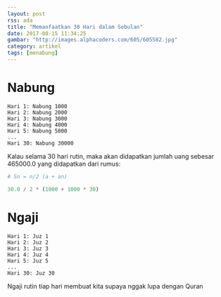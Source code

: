 ```yaml
---
layout: post
rss: ada
title: "Memanfaatkan 30 Hari dalam Sebulan"
date: 2017-08-15 11:34:25
gambar: "http://images.alphacoders.com/605/605582.jpg"
category: artikel
tags: [menabung]
---
```


# Nabung

```teks
Hari 1: Nabung 1000
Hari 2: Nabung 2000
Hari 3: Nabung 3000
Hari 4: Nabung 4000
Hari 5: Nabung 5000
...
Hari 30: Nabung 30000
```

Kalau selama 30 hari rutin, maka akan didapatkan jumlah uang sebesar 465000.0
 yang didapatkan dari rumus:

```python
# Sn = n/2 (a + an)

30.0 / 2 * (1000 + 1000 * 30)
```

# Ngaji

```teks
Hari 1: Juz 1
Hari 2: Juz 2
Hari 3: Juz 3
Hari 4: Juz 4
Hari 5: Juz 5
...
Hari 30: Juz 30
```

Ngaji rutin tiap hari membuat kita supaya nggak lupa dengan Quran